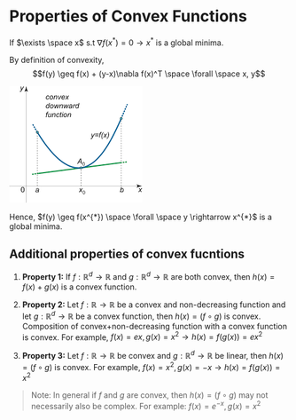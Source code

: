 # Properties of Convex Functions  

If $\exists \space x$ s.t $\nabla f(x^{*}) = 0 \rightarrow x^{*}$ is a global minima.

By definition of convexity,
$$f(y) \geq f(x) + (y-x)\nabla f(x)^T \space \forall \space x, y$$

![/images/convex.png](./images/convex.png)

Hence, $f(y) \geq f(x^{*}) \space \forall \space y \rightarrow x^{*}$ is a global minima.

## Additional properties of convex fucntions

1. **Property 1:** If $f:\mathbb{R}^d \rightarrow \mathbb{R}$ and $g:\mathbb{R}^d \rightarrow \mathbb{R}$ are both convex, then $h(x) = f(x) + g(x)$ is a convex function.

2. **Property 2:** Let $f:\mathbb{R} \rightarrow \mathbb{R}$ be a convex and non-decreasing function and let $g:\mathbb{R}^d \rightarrow \mathbb{R}$ be a convex function, then $h(x) = (f \circ g)$ is convex.
Composition of convex+non-decreasing function with a convex function is convex. For example, $f(x) = ex, g(x) = x^2 \rightarrow h(x) = f(g(x)) = ex^2$

3. **Property 3:** Let $f:\mathbb{R} \rightarrow \mathbb{R}$ be convex and $g:\mathbb{R}^d \rightarrow \mathbb{R}$ be linear, then $h(x) = (f \circ g)$ is convex. For example, $f(x) = x^2, g(x) = -x \rightarrow h(x) = f(g(x)) = x^2$

> Note: In general if $f$ and $g$ are convex, then $h(x) = (f \circ g)$ may not necessarily also be complex. For example: $f(x) = e^{-x}, g(x) = x^2$
